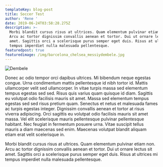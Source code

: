 ```yaml
---
templateKey: blog-post
title: Soccer Test
author: 'Rene '
date: 2019-06-24T03:58:28.275Z
description: >-
  Morbi blandit cursus risus at ultrices. Quam elementum pulvinar etiam non.
  Arcu ac tortor dignissim convallis aenean et tortor. Dui ut ornare lectus sit
  amet. Sagittis orci a scelerisque purus semper eget duis. Risus at ultrices mi
  tempus imperdiet nulla malesuada pellentesque.
featuredpost: true
featuredimage: /img/barcelona_chelsea_messiydembele.jpg
---
```

![Dembele](/img/ousmane-dembele-1.jpg "I see you")

Donec ac odio tempor orci dapibus ultrices. Mi bibendum neque egestas congue. Urna condimentum mattis pellentesque id nibh tortor id. Mattis ullamcorper velit sed ullamcorper. In vitae turpis massa sed elementum tempus egestas sed sed. Risus quis varius quam quisque id diam. Sagittis eu volutpat odio facilisis mauris sit amet. Massa sed elementum tempus egestas sed sed risus pretium quam. Senectus et netus et malesuada fames ac turpis egestas integer. Dignissim convallis aenean et tortor at risus viverra adipiscing. Orci sagittis eu volutpat odio facilisis mauris sit amet massa. Vel elit scelerisque mauris pellentesque pulvinar pellentesque habitant. Nec feugiat in fermentum posuere urna. Vitae suscipit tellus mauris a diam maecenas sed enim. Maecenas volutpat blandit aliquam etiam erat velit scelerisque in.

Morbi blandit cursus risus at ultrices. Quam elementum pulvinar etiam non. Arcu ac tortor dignissim convallis aenean et tortor. Dui ut ornare lectus sit amet. Sagittis orci a scelerisque purus semper eget duis. Risus at ultrices mi tempus imperdiet nulla malesuada pellentesque.
